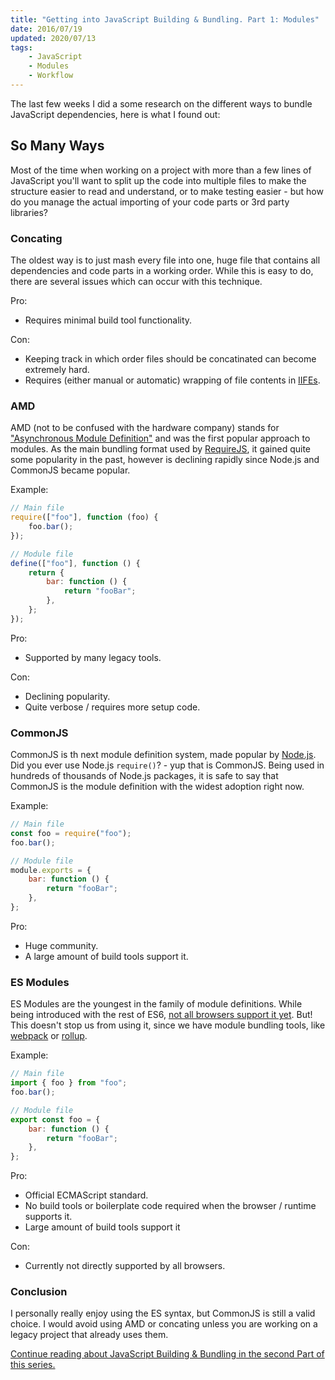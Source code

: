 ```yaml
---
title: "Getting into JavaScript Building & Bundling. Part 1: Modules"
date: 2016/07/19
updated: 2020/07/13
tags:
    - JavaScript
    - Modules
    - Workflow
---
```


The last few weeks I did a some research on the different ways to bundle JavaScript dependencies, here is what I found out:

## So Many Ways

Most of the time when working on a project with more than a few lines of JavaScript you'll want to split up the code into multiple files to make the structure easier to read and understand, or to make testing easier - but how do you manage the actual importing of your code parts or 3rd party libraries?

<!-- more -->

### Concating

The oldest way is to just mash every file into one, huge file that contains all dependencies and code parts in a working order. While this is easy to do, there are several issues which can occur with this technique.

Pro:

-   Requires minimal build tool functionality.

Con:

-   Keeping track in which order files should be concatinated can become extremely hard.
-   Requires (either manual or automatic) wrapping of file contents in [IIFEs](https://developer.mozilla.org/en-US/docs/Glossary/IIFE).

### AMD

AMD (not to be confused with the hardware company) stands for ["Asynchronous Module Definition"](http://requireJS.org/docs/whyamd.html#amd) and was the first popular approach to modules. As the main bundling format used by [RequireJS](http://requireJS.org/), it gained quite some popularity in the past, however is declining rapidly since Node.js and CommonJS became popular.

Example:

```js
// Main file
require(["foo"], function (foo) {
    foo.bar();
});

// Module file
define(["foo"], function () {
    return {
        bar: function () {
            return "fooBar";
        },
    };
});
```

Pro:

-   Supported by many legacy tools.

Con:

-   Declining popularity.
-   Quite verbose / requires more setup code.

### CommonJS

CommonJS is th next module definition system, made popular by [Node.js](https://nodejs.org/en/). Did you ever use Node.js `require()`? - yup that is CommonJS. Being used in hundreds of thousands of Node.js packages, it is safe to say that CommonJS is the module definition with the widest adoption right now.

Example:

```js
// Main file
const foo = require("foo");
foo.bar();

// Module file
module.exports = {
    bar: function () {
        return "fooBar";
    },
};
```

Pro:

-   Huge community.
-   A large amount of build tools support it.

### ES Modules

ES Modules are the youngest in the family of module definitions. While being introduced with the rest of ES6, [not all browsers support it yet](https://developer.mozilla.org/en/docs/web/JavaScript/reference/statements/import#Browser_compatibility). But! This doesn't stop us from using it, since we have module bundling tools, like [webpack](https://webpack.js.org/) or [rollup](https://rollupjs.org/guide/en/).

Example:

```js
// Main file
import { foo } from "foo";
foo.bar();

// Module file
export const foo = {
    bar: function () {
        return "fooBar";
    },
};
```

Pro:

-   Official ECMAScript standard.
-   No build tools or boilerplate code required when the browser / runtime supports it.
-   Large amount of build tools support it

Con:

-   Currently not directly supported by all browsers.

### Conclusion

I personally really enjoy using the ES syntax, but CommonJS is still a valid choice. I would avoid using AMD or concating unless you are working on a legacy project that already uses them.

[Continue reading about JavaScript Building & Bundling in the second Part of this series.](https://rilling.dev/getting-into-javascript-building-and-bundling-part-2-bundling-tools)
